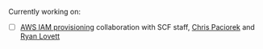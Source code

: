 Currently working on:

- [ ] [AWS IAM
  provisioning](https://github.com/ucberkeley/brc-experiments/tree/master/aws-iam)
  collaboration with SCF staff, [Chris Paciorek](https://github.com/paciorek)
  and [Ryan Lovett](https://github.com/bagofmostlywater)

